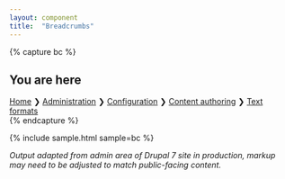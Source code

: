 ```yaml
---
layout: component
title:  "Breadcrumbs"
---
```


{% capture bc %}
<h2 class="element-invisible">You are here</h2>
<div class="breadcrumb">
  <a href="#">Home</a> &#10095;
  <a href="#">Administration</a> &#10095;
  <a href="#">Configuration</a> &#10095;
  <a href="#">Content authoring</a> &#10095;
  <a href="#" class="active">Text formats</a>
</div>
{% endcapture %}

{% include sample.html sample=bc %}

_Output adapted from admin area of Drupal 7 site in production, markup may need
to be adjusted to match public-facing content._
